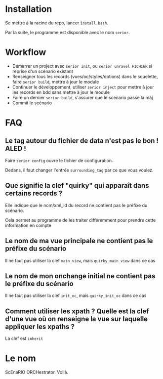 # Installation
Se mettre à la racine du repo, lancer `install.bash`.

Par la suite, le programme est disponible avec le nom `serior`.

# Workflow
- Démarrer un project avec `serior init`, ou `serior unravel FICHIER` si reprise d'un scénario existant
- Renseigner tous les records (vues/oc/styles/options) dans le squelette, faire `serior build`, mettre à jour le module
- Continuer le développement, utiliser `serior inject` pour mettre à jour les records en bdd sans mettre à jour le module
- Faire un dernier `serior build`, s'assurer que le scénario passe la màj
- Commit le scénario

# FAQ
## Le tag autour du fichier de data n'est pas le bon ! ALED !
Faire `serior config` ouvre le fichier de configuration.

Dedans, il faut changer l'entrée `surrounding_tag` par ce que vous voulez.

## Que signifie la clef "quirky" qui apparaît dans certains records ?
Elle indique que le nom/xml_id du record ne contient pas le préfixe du scénario.

Cela permet au programme de les traiter différemment pour prendre cette information en compte

## Le nom de ma vue principale ne contient pas le préfixe du scénario
Il ne faut pas utiliser la clef `main_view`, mais `quirky_main_view` dans ce cas

## Le nom de mon onchange initial ne contient pas le préfixe du scénario
Il ne faut pas utiliser la clef `init_oc`, mais `quirky_init_oc` dans ce cas

## Comment utiliser les xpath ? Quelle est la clef d'une vue où on renseigne la vue sur laquelle appliquer les xpaths ?
La clef est `inherit`

# Le nom
ScEnaRIO ORCHestrator. Voilà.
